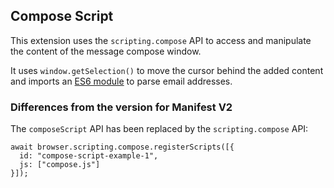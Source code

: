 ## Compose Script

This extension uses the `scripting.compose` API to access and manipulate the content of the message compose window.

It uses `window.getSelection()` to move the cursor behind the added content and imports an [ES6 module](https://github.com/jackbearheart/email-addresses) to parse email addresses.

### Differences from the version for Manifest V2

The `composeScript` API has been replaced by the `scripting.compose` API:

```
await browser.scripting.compose.registerScripts([{
  id: "compose-script-example-1",
  js: ["compose.js"]
}]);
```
